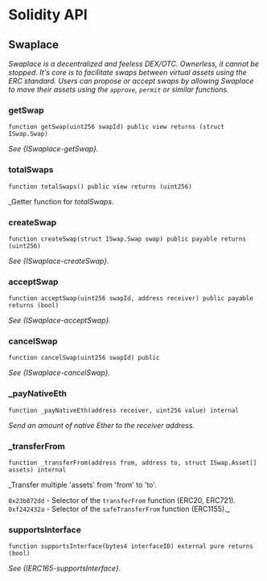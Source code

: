 # Solidity API

## Swaplace

_Swaplace is a decentralized and feeless DEX/OTC. Ownerless, it cannot be stopped.
It's core is to facilitate swaps between virtual assets using the ERC standard.
Users can propose or accept swaps by allowing Swaplace to move their assets using the
`approve`, `permit` or similar functions._

### getSwap

```solidity
function getSwap(uint256 swapId) public view returns (struct ISwap.Swap)
```

_See {ISwaplace-getSwap}._

### totalSwaps

```solidity
function totalSwaps() public view returns (uint256)
```

_Getter function for _totalSwaps._

### createSwap

```solidity
function createSwap(struct ISwap.Swap swap) public payable returns (uint256)
```

_See {ISwaplace-createSwap}._

### acceptSwap

```solidity
function acceptSwap(uint256 swapId, address receiver) public payable returns (bool)
```

_See {ISwaplace-acceptSwap}._

### cancelSwap

```solidity
function cancelSwap(uint256 swapId) public
```

_See {ISwaplace-cancelSwap}._

### _payNativeEth

```solidity
function _payNativeEth(address receiver, uint256 value) internal
```

_Send an amount of native Ether to the receiver address._

### _transferFrom

```solidity
function _transferFrom(address from, address to, struct ISwap.Asset[] assets) internal
```

_Transfer multiple 'assets' from 'from' to 'to'.

`0x23b872dd` - Selector of the `transferFrom` function (ERC20, ERC721).
`0xf242432a` - Selector of the `safeTransferFrom` function (ERC1155)._

### supportsInterface

```solidity
function supportsInterface(bytes4 interfaceID) external pure returns (bool)
```

_See {IERC165-supportsInterface}._


